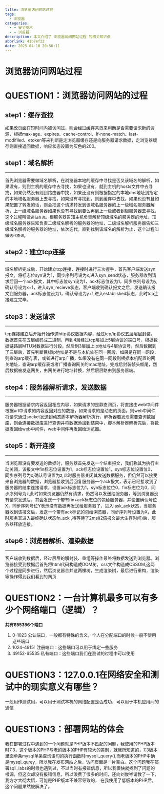 ```yaml
---
title: 浏览器访问网站过程
tags:
  - 浏览器
categories:
  - - 安全技术
  - - 浏览器
description: 本文介绍了 浏览器访问网站过程 的相关知识点
abbrlink: 41b7ef22
date: 2025-04-10 20:56:11
---
```


# 浏览器访问网站过程

# QUESTION1：浏览器访问网站的过程

## step1：缓存查找

如果改页面在短时间内被访问过，则会经过缓存茶盏来判断是否需要请求新的资源，根据max-age、expires、cache-control、if-none-match、last-modifiled、etoken等来判断是走浏览器缓存还是向服务器请求数据，走浏览器缓存则直接返回数据，响应状态设置为灰色的200。

## step1：域名解析

---

首先浏览器需要做域名解析，在浏览器本地的缓存中寻找是否又该域名的解析，如果没有，则到主机的缓存中去寻找，如果也没有，就到主机的hosts文件中去寻找，如果仍然没有则到路由器中找，如果还没有则根据指定的本地dns地址到指定的本地域名服务器上去寻找，如果没有寻找到，则到缓存中去找，如果也没有且如果配置了转发的话，则会把这个请求转发到该域名服务器的上一级域名服务器解析，上一级域名服务器如果也没有寻找到要么再到上一级或者到根服务器去寻找，这个过程叫做`递归查询`。根服务器告知主机负责解析顶级域名的服务器的地址，顶级域名服务器告知负责二级域名解析的服务器的地址，二级域名解析服务器告知三级域名解析的服务器的地址，依次迭代，直到找到该域名的解析为止，这个过程叫做`迭代查询`。

## step2：建立tcp连接

---

域名解析完成后，开始建立tcp连接，连接时进行三次握手，首先客户端发送syn报文，将标志位syn设为1，同步序列号设为x,进入syn_send状态，服务器收到请求后回一个ack报文，其中标志位syn设为1，ack标志位设为1，同步序列号设为y,确认号设为x+1，进入syn_recieve状态，客户端收到确认报文之后，发送确认报文到服务器，ack标志位设为1，确认号设为y+1,进入established状态，此时tcp连接建立完毕。

## step3：发送请求

---

tcp连接建立后开始开始传送http协议数据内容，经过tcp/ip协议五层层层封装，数据首先在五层编码成二进制，再到4层经过tcp层加上5层协议的端口号，根据数据链路层MTU对数据进行分段，然后到3层加上ip地址与4层协议号，然后数据到了三层后，首先判断目标ip地址是不是与本机处在同一网段，如果是在同一网段，则查询arp缓存表，或者进行arp广播，如果没有在同一网段则根据本机配置的网关地址，查询arp缓存表或者广播查询网关的mac地址，完成后封装帧头帧尾，然后数据被发送网关，由网关进行地址转换，然后层层路由到服务器端。

## step4：服务器解析请求，发送数据

---

服务器根据请求内容返回相应内容，如果请求的是静态网页，将直接由web中间件根据url中请求的内容返回对应的数据，如果请求的是动态的页面，则web中间件将请求通过socket发送到动态脚本解析器解析执行，解析器若发现需要查询数据库，则会连接数据库进行查询并将数据添加到结果中，脚本解析器解析完后，将数据发回给web中间件，web中间件再发回给浏览器。

## step5：断开连接

---

当浏览器没有要发送的数据时，服务器首先发送一个结束报文，我们称其为执行主动关闭，该报文中fin标志位设置为1，ack标志位设置位1，syn标志位设置位0，同步序列号为x,确认号设置为z,此时服务器关闭其发送数据服务，但仍然可以接受来自浏览器的数据，浏览器接收到后回复服务器一个ack报文，表示已经接收到了服务器的结束连接请求，设置ack标志位为1，syn标志位位0，fin标志位为0，同步序列号为z,此时如果浏览器仍然有请求，仍然可以发送给服务器，等到浏览器没有请求发送后，其会发送一个带有fin+ack标志位的包给服务器，并设置确认号位X，同步序列号位Y表示没有数据再发送给服务器了，进入lask_ack状态，当服务器收到该报文后，发送一个带有ack标记的包给浏览器，同步序列号设置为X，此时服务其进入最终确认状态fn_ack ,待等待了2msl(2倍报文最大生存时间)后，服务器释放连接。

## step6：浏览器解析、渲染数据

---

客户端收到数据后，经过层层的解封装、重组等操作最终将数据发送到浏览器。浏览器接受到数据后首先将html代码构造成DOM树，css文件构造成CSSOM,这两个过程是同步进行，然后浏览器合并这两棵树，生成渲染树，最后进行重构，渲染等操作得到我们看到的网页

# QUESTION2：一台计算机最多可以有多少个网络端口（逻辑）？

**共有655356个端口**

1. 0-1023 公认端口，一般都有特殊的含义，个人在分配端口的时候一般不使用这些端口
2. 1024-49151 注册端口：这些端口可以用于绑定一些服务
3. 49152-65535 私有端口：这些端口我们在测试的过程中可以使用

# QUESTION3：127.0.0.1在网络安全和测试中的现实意义有哪些？

一般用作测试用，可以用于测试本机的网络配置是否成功，可以用于本机应用间的通信

# QUESTION3：部署网站的体会

我在部署过程中遇到的一个问题就是PHP版本不匹配的问题，我使用的PHP版本时7.3，这个版本的PHP与老的版本的PHP有较大的差别，就我所知道的，7.3版本里面单条mysql单条查询语句的执行函数时mysqli_query(),而老版本的PHP中确是mysql_qurey，所以我在发布网站之后，访问页面是一片空白。这个问题我在部署sqli_labs的时候也遇到过，不过当时有报错信息，所以我很快就找到了问题的根源，但这次却没有报错信息，所以浪费了很多的时间，还向刘俊岑请教了一下，我方才大彻大悟，可能是PHP版本不兼容导致的， 在我使用了低版本的PHP后，这个问题果然被解决了。